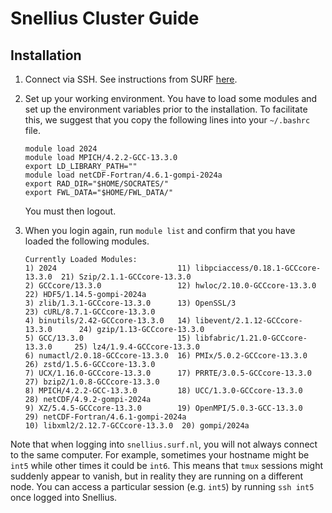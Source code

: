 # Snellius Cluster Guide

## Installation

1. Connect via SSH. See instructions from SURF [here](https://servicedesk.surf.nl/wiki/display/WIKI/SSH+public-key+authentication).

2. Set up your working environment. You have to load some modules and set up the environment variables prior to the installation. To facilitate this, we suggest that you copy the following lines into your `~/.bashrc` file.

    ```console
    module load 2024
    module load MPICH/4.2.2-GCC-13.3.0
    export LD_LIBRARY_PATH=""
    module load netCDF-Fortran/4.6.1-gompi-2024a
    export RAD_DIR="$HOME/SOCRATES/"
    export FWL_DATA="$HOME/FWL_DATA/"
    ```
    You must then logout.

3. When you login again, run `module list` and confirm that you have loaded the following modules.

    ```
    Currently Loaded Modules:
    1) 2024                           11) libpciaccess/0.18.1-GCCcore-13.3.0  21) Szip/2.1.1-GCCcore-13.3.0
    2) GCCcore/13.3.0                 12) hwloc/2.10.0-GCCcore-13.3.0         22) HDF5/1.14.5-gompi-2024a
    3) zlib/1.3.1-GCCcore-13.3.0      13) OpenSSL/3                           23) cURL/8.7.1-GCCcore-13.3.0
    4) binutils/2.42-GCCcore-13.3.0   14) libevent/2.1.12-GCCcore-13.3.0      24) gzip/1.13-GCCcore-13.3.0
    5) GCC/13.3.0                     15) libfabric/1.21.0-GCCcore-13.3.0     25) lz4/1.9.4-GCCcore-13.3.0
    6) numactl/2.0.18-GCCcore-13.3.0  16) PMIx/5.0.2-GCCcore-13.3.0           26) zstd/1.5.6-GCCcore-13.3.0
    7) UCX/1.16.0-GCCcore-13.3.0      17) PRRTE/3.0.5-GCCcore-13.3.0          27) bzip2/1.0.8-GCCcore-13.3.0
    8) MPICH/4.2.2-GCC-13.3.0         18) UCC/1.3.0-GCCcore-13.3.0            28) netCDF/4.9.2-gompi-2024a
    9) XZ/5.4.5-GCCcore-13.3.0        19) OpenMPI/5.0.3-GCC-13.3.0            29) netCDF-Fortran/4.6.1-gompi-2024a
    10) libxml2/2.12.7-GCCcore-13.3.0  20) gompi/2024a
    ```

Note that when logging into `snellius.surf.nl`, you will not always connect to the same computer. For example,
sometimes your hostname might be `int5` while other times it could be `int6`. This means that `tmux` sessions
might suddenly appear to vanish, but in reality they are running on a different node. You can access a particular
session (e.g. `int5`) by running `ssh int5` once logged into Snellius.
